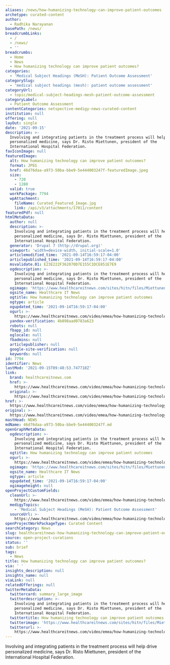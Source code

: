 ```yaml
---
aliases: /news/how-humanizing-technology-can-improve-patient-outcomes
archetype: curated-content
author:
  - Radhika Narayanan
basePath: /news/
breadcrumbLinks:
  - /
  - /news/
  - ''
breadcrumbs:
  - Home
  - News
  - How humanizing technology can improve patient outcomes?
categories:
  - 'Medical Subject Headings (MeSH): Patient Outcome Assessment'
categorySlug:
  - 'medical subject headings (mesh): patient outcome assessment'
categoryUrl:
  - topic/medical-subject-headings-mesh-patient-outcome-assessment
categoryLabel:
  - Patient Outcome Assessment
contentCategories: netspective-medigy-news-curated-content
institution: null
offering: null
layOut: single
date: '2021-09-15'
description: >-
  Involving and integrating patients in the treatment process will help drive
  personalized medicine, says Dr. Risto Miettunen, president of the
  International Hospital Federation.
favIconImage: null
featuredImage:
  alt: How humanizing technology can improve patient outcomes?
  format: JPEG
  href: 46d76daa-a973-50ba-bbe9-5e444003247f-featuredImage.jpeg
  size:
    - 720
    - 1280
  valid: true
  workPackage: 7794
  wpAttachment:
    fileName: Curated_Featured_Image.jpg
    link: /api/v3/attachments/17011/content
featuredPdf: null
htmlMetaData:
  author: null
  description: >-
    Involving and integrating patients in the treatment process will help drive
    personalized medicine, says Dr. Risto Miettunen, president of the
    International Hospital Federation.
  generator: 'Drupal 7 (http://drupal.org)'
  viewport: 'width=device-width, initial-scale=1.0'
  articlemodified_time: '2021-09-14T16:59:17-04:00'
  articlepublished_time: '2021-09-14T16:59:17-04:00'
  msvalidate.01: E23E222F362070D7E155C1DCE851E7E9
  ogdescription: >-
    Involving and integrating patients in the treatment process will help drive
    personalized medicine, says Dr. Risto Miettunen, president of the
    International Hospital Federation.
  ogimage: 'https://www.healthcareitnews.com/sites/hitn/files/Miettunen.jpg'
  ogsite_name: Healthcare IT News
  ogtitle: How humanizing technology can improve patient outcomes
  ogtype: article
  ogupdated_time: '2021-09-14T16:59:17-04:00'
  ogurl: >-
    https://www.healthcareitnews.com/video/emea/how-humanizing-technology-can-improve-patient-outcomes
  yandex-verification: 4b898aad0783a623
  robots: null
  fbapp_id: null
  oglocale: null
  fbadmins: null
  articlepublisher: null
  google-site-verification: null
  keywords: null
id: 7794
identifier: News
lastMod: '2021-09-15T09:48:53.747718Z'
link:
  brand: healthcareitnews.com
  href: >-
    https://www.healthcareitnews.com/video/emea/how-humanizing-technology-can-improve-patient-outcomes
  original: >-
    https://www.healthcareitnews.com/video/emea/how-humanizing-technology-can-improve-patient-outcomes
href: >-
  https://www.healthcareitnews.com/video/emea/how-humanizing-technology-can-improve-patient-outcomes
original: >-
  https://www.healthcareitnews.com/video/emea/how-humanizing-technology-can-improve-patient-outcomes
mastHead: NEWS
mdName: 46d76daa-a973-50ba-bbe9-5e444003247f.md
openGraphMetaData:
  ogdescription: >-
    Involving and integrating patients in the treatment process will help drive
    personalized medicine, says Dr. Risto Miettunen, president of the
    International Hospital Federation.
  ogtitle: How humanizing technology can improve patient outcomes
  ogurl: >-
    https://www.healthcareitnews.com/video/emea/how-humanizing-technology-can-improve-patient-outcomes
  ogimage: 'https://www.healthcareitnews.com/sites/hitn/files/Miettunen.jpg'
  ogsite_name: Healthcare IT News
  ogtype: article
  ogupdated_time: '2021-09-14T16:59:17-04:00'
  ogimageheight: null
openProjectCustomFields:
  cleanUrl: >-
    https://www.healthcareitnews.com/video/emea/how-humanizing-technology-can-improve-patient-outcomes
  medigyTopics:
    - 'Medical Subject Headings (MeSH): Patient Outcome Assessment'
  sourceUrl: >-
    https://www.healthcareitnews.com/video/emea/how-humanizing-technology-can-improve-patient-outcomes
openProjectWorkPackageType: Curated Content
searchCategory: News
slug: healthcareitnews-how-humanizing-technology-can-improve-patient-outcomes
source: open-project-curations
status: ''
sub: brief
tags:
  - News
title: How humanizing technology can improve patient outcomes?
via: ' '
insights_description: null
insights_name: null
viaLink: null
relatedOfferings: null
twitterMetaData:
  twittercard: summary_large_image
  twitterdescription: >-
    Involving and integrating patients in the treatment process will help drive
    personalized medicine, says Dr. Risto Miettunen, president of the
    International Hospital Federation.
  twittertitle: How humanizing technology can improve patient outcomes
  twitterimage: 'https://www.healthcareitnews.com/sites/hitn/files/Miettunen.jpg'
  twitterurl: >-
    https://www.healthcareitnews.com/video/emea/how-humanizing-technology-can-improve-patient-outcomes
---
```

<p>Involving and integrating patients in the treatment process will help drive personalized medicine, says Dr. Risto Miettunen, president of the International Hospital Federation.</p>